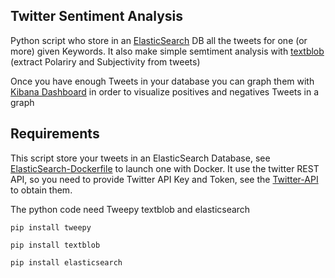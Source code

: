 ## Twitter Sentiment Analysis 

Python script who store in an [ElasticSearch](http://www.elasticsearch.org/) DB all the tweets for one (or more) given Keywords.
It also make simple semtiment analysis with [textblob](http://textblob.readthedocs.org/en/dev/) (extract Polariry and Subjectivity from tweets)

Once you have enough Tweets in your database you can graph them with [Kibana Dashboard](http://www.elasticsearch.org/overview/kibana/) in order to visualize positives and negatives Tweets in a graph

## Requirements

This script store your tweets in an ElasticSearch Database, see [ElasticSearch-Dockerfile](https://github.com/dockerfile/elasticsearch) to launch one with Docker.
It use the twitter REST API, so you need to provide Twitter API Key and Token, see the [Twitter-API](https://apps.twitter.com/app/new) to obtain them.

The python code need Tweepy textblob and elasticsearch

```
pip install tweepy

pip install textblob

pip install elasticsearch
```
